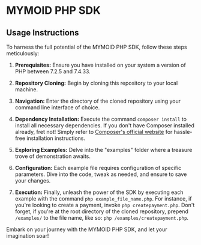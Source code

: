 # MYMOID PHP SDK

## Usage Instructions

To harness the full potential of the MYMOID PHP SDK, follow these steps meticulously:

1. **Prerequisites:** Ensure you have installed on your system a version of PHP between 7.2.5 and 7.4.33.

2. **Repository Cloning:** Begin by cloning this repository to your local machine.

3. **Navigation:** Enter the directory of the cloned repository using your command line interface of choice.

4. **Dependency Installation:** Execute the command `composer install` to install all necessary dependencies. If you don't have Composer installed already, fret not! Simply refer to [Composer's official website](https://getcomposer.org/download/) for hassle-free installation instructions.

5. **Exploring Examples:** Delve into the "examples" folder where a treasure trove of demonstration awaits.

6. **Configuration:** Each example file requires configuration of specific parameters. Dive into the code, tweak as needed, and ensure to save your changes.

7. **Execution:** Finally, unleash the power of the SDK by executing each example with the command `php example_file_name.php`. For instance, if you're looking to create a payment, invoke `php createpayment.php`. Don't forget, if you're at the root directory of the cloned repository, prepend `/examples/` to the file name, like so: `php /examples/createpayment.php`.

Embark on your journey with the MYMOID PHP SDK, and let your imagination soar!
